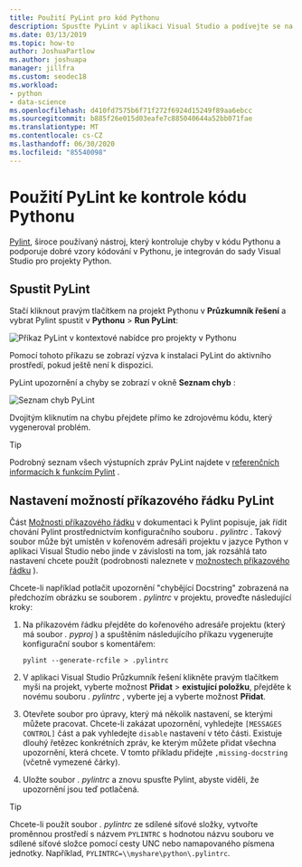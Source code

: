 ```yaml
---
title: Použití PyLint pro kód Pythonu
description: Spusťte PyLint v aplikaci Visual Studio a podívejte se na problémy v kódu Pythonu, včetně možností příkazového řádku pro přizpůsobení linting.
ms.date: 03/13/2019
ms.topic: how-to
author: JoshuaPartlow
ms.author: joshuapa
manager: jillfra
ms.custom: seodec18
ms.workload:
- python
- data-science
ms.openlocfilehash: d410fd7575b6f71f272f6924d15249f89aa6ebcc
ms.sourcegitcommit: b885f26e015d03eafe7c885040644a52bb071fae
ms.translationtype: MT
ms.contentlocale: cs-CZ
ms.lasthandoff: 06/30/2020
ms.locfileid: "85540098"
---
```

# <a name="use-pylint-to-check-python-code"></a>Použití PyLint ke kontrole kódu Pythonu

[Pylint](https://www.pylint.org/), široce používaný nástroj, který kontroluje chyby v kódu Pythonu a podporuje dobré vzory kódování v Pythonu, je integrován do sady Visual Studio pro projekty Python.

## <a name="run-pylint"></a>Spustit PyLint

Stačí kliknout pravým tlačítkem na projekt Pythonu v **Průzkumník řešení** a vybrat Pylint spustit v **Pythonu**  >  **Run PyLint**:

![Příkaz PyLint v kontextové nabídce pro projekty v Pythonu](media/code-pylint-command.png)

Pomocí tohoto příkazu se zobrazí výzva k instalaci PyLint do aktivního prostředí, pokud ještě není k dispozici.

PyLint upozornění a chyby se zobrazí v okně **Seznam chyb** :

![Seznam chyb PyLint](media/code-pylint-error-list.png)

Dvojitým kliknutím na chybu přejdete přímo ke zdrojovému kódu, který vygeneroval problém.

> [!Tip]
> Podrobný seznam všech výstupních zpráv PyLint najdete v [referenčních informacích k funkcím Pylint](https://pylint.readthedocs.io/en/latest/technical_reference/features.html) .

## <a name="set-pylint-command-line-options"></a>Nastavení možností příkazového řádku PyLint

Část [Možnosti příkazového řádku](https://pylint.readthedocs.io/en/latest/user_guide/run.html#command-line-options) v dokumentaci k Pylint popisuje, jak řídit chování Pylint prostřednictvím konfiguračního souboru *. pylintrc* . Takový soubor může být umístěn v kořenovém adresáři projektu v jazyce Python v aplikaci Visual Studio nebo jinde v závislosti na tom, jak rozsáhlá tato nastavení chcete použít (podrobnosti naleznete v [možnostech příkazového řádku](https://pylint.readthedocs.io/en/latest/user_guide/run.html#command-line-options) ).

Chcete-li například potlačit upozornění "chybějící Docstring" zobrazená na předchozím obrázku se souborem *. pylintrc* v projektu, proveďte následující kroky:

1. Na příkazovém řádku přejděte do kořenového adresáře projektu (který má soubor *. pyproj* ) a spuštěním následujícího příkazu vygenerujte konfigurační soubor s komentářem:

   ```command
   pylint --generate-rcfile > .pylintrc
   ```

1. V aplikaci Visual Studio Průzkumník řešení klikněte pravým tlačítkem myši na projekt, vyberte možnost **Přidat**  >  **existující položku**, přejděte k novému souboru *. pylintrc* , vyberte jej a vyberte možnost **Přidat**.

1. Otevřete soubor pro úpravy, který má několik nastavení, se kterými můžete pracovat. Chcete-li zakázat upozornění, vyhledejte `[MESSAGES CONTROL]` část a pak vyhledejte `disable` nastavení v této části. Existuje dlouhý řetězec konkrétních zpráv, ke kterým můžete přidat všechna upozornění, která chcete. V tomto příkladu přidejte `,missing-docstring` (včetně vymezené čárky).

1. Uložte soubor *. pylintrc* a znovu spusťte Pylint, abyste viděli, že upozornění jsou teď potlačená.

> [!Tip]
> Chcete-li použít soubor *. pylintrc* ze sdílené síťové složky, vytvořte proměnnou prostředí s názvem `PYLINTRC` s hodnotou názvu souboru ve sdílené síťové složce pomocí cesty UNC nebo namapovaného písmena jednotky. Například, `PYLINTRC=\\myshare\python\.pylintrc`.
